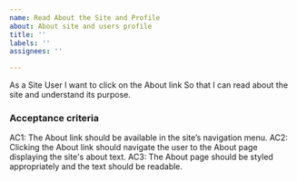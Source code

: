```yaml
---
name: Read About the Site and Profile
about: About site and users profile
title: ''
labels: ''
assignees: ''

---
```


As a Site User
I want to click on the About link
So that I can read about the site and understand its purpose.

### Acceptance criteria

AC1: The About link should be available in the site’s navigation menu.
AC2: Clicking the About link should navigate the user to the About page displaying the site's about text.
AC3: The About page should be styled appropriately and the text should be readable.
